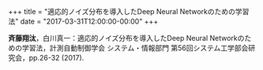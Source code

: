 +++
title = "適応的ノイズ分布を導入したDeep Neural Networkのための学習法"
date = "2017-03-31T12:00:00-00:00"
+++

**斉藤翔汰**，白川真一：適応的ノイズ分布を導入したDeep Neural Networkのための学習法，計測自動制御学会 システム・情報部門 第56回システム工学部会研究会，pp.26-32 (2017).

<!--more-->
